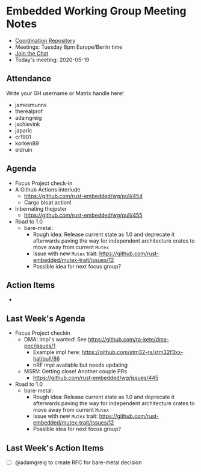 # Embedded Working Group Meeting Notes

* [Coordination Repository]
* Meetings: Tuesday 8pm Europe/Berlin time
* [Join the Chat]
* Today's meeting: 2020-05-19

[Coordination Repository]: https://github.com/rust-embedded/wg
[Join the Chat]: https://riot.im/app/#/room/#rust-embedded:matrix.org
[Meeting Agenda]: #

## Attendance

Write your GH username or Matrix handle here!

* jamesmunns
* therealprof
* adamgreig
* jschievink
* japaric
* cr1901
* korken89
* eldruin


## Agenda

* Focus Project check-in
* A Github Actions interlude
    * https://github.com/rust-embedded/wg/pull/454
    * Cargo bloat action!
* hibernating thejpster
    * https://github.com/rust-embedded/wg/pull/455
* Road to 1.0
    * bare-metal:
        * Rough idea: Release current state as 1.0 and deprecate it afterwards paving the way for independent architecture crates to move away from current `Mutex`
        * Issue with new `Mutex` trait: https://github.com/rust-embedded/mutex-trait/issues/12
        * Possible idea for next focus group?

## Action Items

*

## Last Week's Agenda

* Focus Project checkin
    * DMA: Impl's wanted! See https://github.com/ra-kete/dma-poc/issues/1
        * Example impl here: https://github.com/stm32-rs/stm32f3xx-hal/pull/86
        * nRF impl available but needs updating
    * MSRV: Getting close! Another couple PRs
        * https://github.com/rust-embedded/wg/issues/445
* Road to 1.0
    * bare-metal:
        * Rough idea: Release current state as 1.0 and deprecate it afterwards paving the way for independent architecture crates to move away from current `Mutex`
        * Issue with new `Mutex` trait: https://github.com/rust-embedded/mutex-trait/issues/12
        * Possible idea for next focus group?

## Last Week's Action Items

* [ ] @adamgreig to create RFC for bare-metal decision
